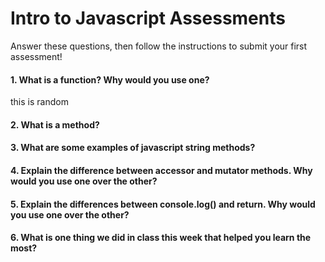 # Intro to Javascript Assessments

Answer these questions, then follow the instructions to submit your first assessment!

#### 1. What is a function? Why would you use one?
this is random
#### 2. What is a method?

#### 3. What are some examples of javascript string methods?

#### 4. Explain the difference between accessor and mutator methods. Why would you use one over the other?

#### 5. Explain the differences between console.log() and return. Why would you use one over the other?

#### 6. What is one thing we did in class this week that helped you learn the most?  
